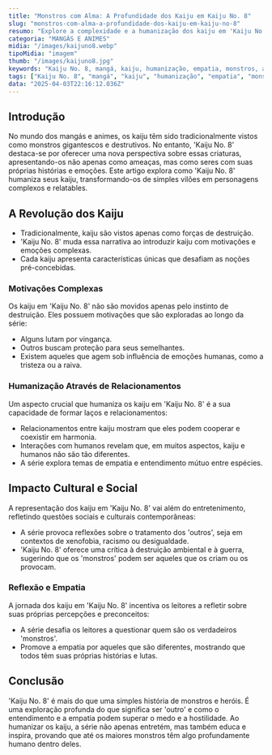 ```yaml
---
title: "Monstros com Alma: A Profundidade dos Kaiju em Kaiju No. 8"
slug: "monstros-com-alma-a-profundidade-dos-kaiju-em-kaiju-no-8"
resumo: "Explore a complexidade e a humanização dos kaiju em 'Kaiju No. 8', uma série que transforma monstros gigantes de vilões simples em personagens com profundas camadas emocionais e motivacionais."
categoria: "MANGÁS E ANIMES"
midia: "/images/kaijuno8.webp"
tipoMidia: "imagem"
thumb: "/images/kaijuno8.jpg"
keywords: "Kaiju No. 8, mangá, kaiju, humanização, empatia, monstros, análise cultural, narrativa"
tags: ["Kaiju No. 8", "mangá", "kaiju", "humanização", "empatia", "monstros", "análise cultural", "narrativa"]
data: "2025-04-03T22:16:12.036Z"
---
```


## Introdução

No mundo dos mangás e animes, os kaiju têm sido tradicionalmente vistos como monstros gigantescos e destrutivos. No entanto, 'Kaiju No. 8' destaca-se por oferecer uma nova perspectiva sobre essas criaturas, apresentando-os não apenas como ameaças, mas como seres com suas próprias histórias e emoções. Este artigo explora como 'Kaiju No. 8' humaniza seus kaiju, transformando-os de simples vilões em personagens complexos e relatables.

## A Revolução dos Kaiju

- Tradicionalmente, kaiju são vistos apenas como forças de destruição.
- 'Kaiju No. 8' muda essa narrativa ao introduzir kaiju com motivações e emoções complexas.
- Cada kaiju apresenta características únicas que desafiam as noções pré-concebidas.

### Motivações Complexas

Os kaiju em 'Kaiju No. 8' não são movidos apenas pelo instinto de destruição. Eles possuem motivações que são exploradas ao longo da série:

- Alguns lutam por vingança.
- Outros buscam proteção para seus semelhantes.
- Existem aqueles que agem sob influência de emoções humanas, como a tristeza ou a raiva.

### Humanização Através de Relacionamentos

Um aspecto crucial que humaniza os kaiju em 'Kaiju No. 8' é a sua capacidade de formar laços e relacionamentos:

- Relacionamentos entre kaiju mostram que eles podem cooperar e coexistir em harmonia.
- Interações com humanos revelam que, em muitos aspectos, kaiju e humanos não são tão diferentes.
- A série explora temas de empatia e entendimento mútuo entre espécies.

## Impacto Cultural e Social

A representação dos kaiju em 'Kaiju No. 8' vai além do entretenimento, refletindo questões sociais e culturais contemporâneas:

- A série provoca reflexões sobre o tratamento dos 'outros', seja em contextos de xenofobia, racismo ou desigualdade.
- 'Kaiju No. 8' oferece uma crítica à destruição ambiental e à guerra, sugerindo que os 'monstros' podem ser aqueles que os criam ou os provocam.

### Reflexão e Empatia

A jornada dos kaiju em 'Kaiju No. 8' incentiva os leitores a refletir sobre suas próprias percepções e preconceitos:

- A série desafia os leitores a questionar quem são os verdadeiros 'monstros'.
- Promove a empatia por aqueles que são diferentes, mostrando que todos têm suas próprias histórias e lutas.

## Conclusão

'Kaiju No. 8' é mais do que uma simples história de monstros e heróis. É uma exploração profunda do que significa ser 'outro' e como o entendimento e a empatia podem superar o medo e a hostilidade. Ao humanizar os kaiju, a série não apenas entretém, mas também educa e inspira, provando que até os maiores monstros têm algo profundamente humano dentro deles.